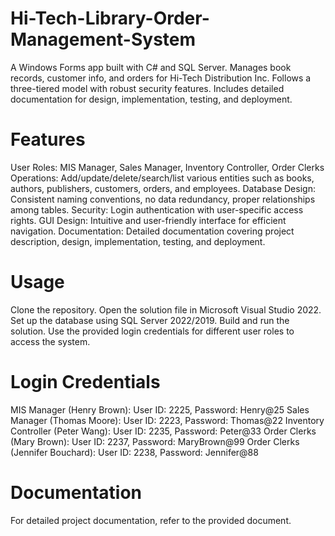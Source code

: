 # Hi-Tech-Library-Order-Management-System
A Windows Forms app built with C# and SQL Server. Manages book records, customer info, and orders for Hi-Tech Distribution Inc. Follows a three-tiered model with robust security features. Includes detailed documentation for design, implementation, testing, and deployment.
# Features
User Roles: MIS Manager, Sales Manager, Inventory Controller, Order Clerks
Operations: Add/update/delete/search/list various entities such as books, authors, publishers, customers, orders, and employees.
Database Design: Consistent naming conventions, no data redundancy, proper relationships among tables.
Security: Login authentication with user-specific access rights.
GUI Design: Intuitive and user-friendly interface for efficient navigation.
Documentation: Detailed documentation covering project description, design, implementation, testing, and deployment.
# Usage
Clone the repository.
Open the solution file in Microsoft Visual Studio 2022.
Set up the database using SQL Server 2022/2019.
Build and run the solution.
Use the provided login credentials for different user roles to access the system.
# Login Credentials
MIS Manager (Henry Brown): User ID: 2225, Password: Henry@25
Sales Manager (Thomas Moore): User ID: 2223, Password: Thomas@22
Inventory Controller (Peter Wang): User ID: 2235, Password: Peter@33
Order Clerks (Mary Brown): User ID: 2237, Password: MaryBrown@99
Order Clerks (Jennifer Bouchard): User ID: 2238, Password: Jennifer@88
# Documentation
For detailed project documentation, refer to the provided document.

